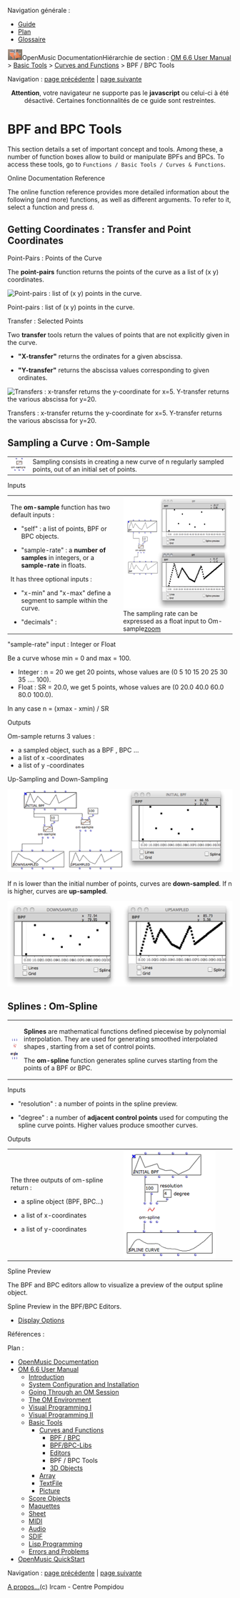 <div id="tplf" class="tplPage">

<div id="tplh">

<span class="hidden">Navigation générale : </span>

  - [<span>Guide</span>](OM-Documentation.md)
  - [<span>Plan</span>](OM-Documentation_1.md)
  - [<span>Glossaire</span>](OM-Documentation_2.md)

</div>

<div id="tplt">

![empty.gif](../tplRes/page/empty.gif)![logoom1.png](../res/logoom1.png)<span class="tplTi">OpenMusic
Documentation</span><span class="sw_outStack_navRoot"><span class="hidden">Hiérarchie
de section : </span>[<span>OM 6.6 User
Manual</span>](OM-User-Manual.md)<span class="stkSep"> \>
</span>[<span>Basic Tools</span>](BasicObjects.md)<span class="stkSep">
\> </span>[<span>Curves and
Functions</span>](CurvesAndFunctions.md)<span class="stkSep"> \>
</span><span class="stkSel_yes"><span>BPF / BPC
Tools</span></span></span>

</div>

<div class="tplNav">

<span class="hidden">Navigation : </span>[<span>page
précédente</span>](BPFLibEditors.md "page précédente(BPF-Lib / BPC-Lib Editors)")<span class="hidden">
| </span>[<span>page suivante</span>](3D.md "page suivante(3D Objects)")

</div>

<div id="tplc" class="tplc_out_yes">

<div style="text-align: center;">

**Attention**, votre navigateur ne supporte pas le **javascript** ou
celui-ci à été désactivé. Certaines fonctionnalités de ce guide sont
restreintes.

</div>

<div class="headCo">

# <span>BPF and BPC Tools</span>

<div class="headCo_co">

<div>

<div class="infobloc">

<div class="txt">

This section details a set of important concept and tools. Among these,
a number of function boxes allow to build or manipulate BPFs and BPCs.
To access these tools, go to `Functions / Basic Tools / Curves &
Functions`.

</div>

</div>

<div class="bloc note">

<div class="bloc_ti note_ti">

<span>Online Documentation Reference</span>

</div>

<div class="txt">

The online function reference provides more detailed information about
the following (and more) functions, as well as different arguments. To
refer to it, select a function and press `d`.

</div>

</div>

<div class="part">

## <span>Getting Coordinates : Transfer and Point Coordinates</span>

<div class="part_co">

<div class="infobloc">

<div class="infobloc_ti">

<span>Point-Pairs : Points of the Curve</span>

</div>

<div class="txt">

The **point-pairs** function returns the points of the curve as a list
of (x y) coordinates.

</div>

<div class="caption">

<div class="caption_co">

![Point-pairs : list of (x y) points in the
curve.](../res/point-pairs.png)

</div>

<div class="caption_ti">

Point-pairs : list of (x y) points in the curve.

</div>

</div>

</div>

<div class="infobloc">

<div class="infobloc_ti">

<span>Transfer : Selected Points</span>

</div>

<div class="txt">

Two **transfer** tools return the values of points that are not
explicitly given in the curve.

  - **"X-transfer"** returns the ordinates for a given abscissa.

  - **"Y-transfer"** returns the abscissa values corresponding to given
    ordinates.

</div>

<div class="caption">

<div class="caption_co">

![Transfers : x-transfer returns the y-coordinate for x=5. Y-transfer
returns the various abscissa for y=20.](../res/transfers.png)

</div>

<div class="caption_ti">

Transfers : x-transfer returns the y-coordinate for x=5. Y-transfer
returns the various abscissa for y=20.

</div>

</div>

</div>

</div>

</div>

<div class="part">

## <span>Sampling a Curve : Om-Sample</span>

<div class="part_co">

<div class="infobloc">

<div class="txt">

|                                                                                     |                                                                                                           |
| ----------------------------------------------------------------------------------- | --------------------------------------------------------------------------------------------------------- |
| <span class="iconButton_tim">![omsample\_icon.png](../res/omsample_icon.png)</span> | Sampling consists in creating a new curve of n regularly sampled points, out of an initial set of points. |

</div>

</div>

<div class="infobloc">

<div class="infobloc_ti">

<span>Inputs</span>

</div>

<div class="txtRes">

<table>
<colgroup>
<col style="width: 50%" />
<col style="width: 50%" />
</colgroup>
<tbody>
<tr class="odd">
<td><div class="dk_txtRes_txt txt">
<p>The <strong>om-sample</strong> function has two default inputs :</p>
<ul>
<li><p>"self" : a list of points, BPF or BPC objects.</p></li>
<li><p>"sample-rate" : a <strong>number of samples</strong> in integers, or a <strong>sample-rate</strong> in floats.</p></li>
</ul>
<p>It has three optional inputs :</p>
<ul>
<li><p>"x-min" and "x-max" define a segment to sample within the curve.</p></li>
<li><p>"decimals" :</p></li>
</ul>
</div></td>
<td><div class="caption">
<div class="caption_co">
<div class="imgzFra" style="position: relative;">
<img src="../res/SRsample_scr.png" width="300" height="250" alt="The sampling rate can be expressed as a float input to Om-sample" />
</div>
</div>
<div class="caption_ti">
The sampling rate can be expressed as a float input to Om-sample<a href="../res/SRsample_scr_1.png" class="caption_zm" title="Zoom (nouvelle fenêtre)"><span>zoom</span></a>
</div>
</div></td>
</tr>
</tbody>
</table>

</div>

</div>

<div class="bloc example">

<div class="bloc_ti example_ti">

<span>"sample-rate" input : Integer or Float</span>

</div>

<div class="txt">

Be a curve whose min = 0 and max = 100.

  - <span>Integer : n = 20 we get 20 points, whose values are (0 5 10 15
    20 25 30 35 .... 100).</span>
  - <span>Float : SR = 20.0, we get 5 points, whose values are (0 20.0
    40.0 60.0 80.0 100.0). </span>

In any case n = (xmax - xmin) / SR

</div>

</div>

<div class="infobloc">

<div class="infobloc_ti">

<span>Outputs</span>

</div>

<div class="txt">

Om-sample returns 3 values :

  - <span>a sampled object, such as a BPF , BPC ...</span>
  - <span>a list of x -coordinates</span>
  - <span>a list of y -coordinates</span>

</div>

</div>

<div class="infobloc">

<div class="infobloc_ti">

<span>Up-Sampling and Down-Sampling</span>

</div>

<div class="caption">

<div class="caption_co">

![sample1.png](../res/sample1.png)

</div>

</div>

<div class="txt">

If n is lower than the initial number of points, curves are
**down-sampled**. If n is higher, curves are **up-sampled**.

</div>

<div class="caption">

<div class="caption_co">

![upanddownsample.png](../res/upanddownsample.png)

</div>

</div>

</div>

</div>

</div>

<div class="part">

## <span>Splines : Om-Spline</span>

<div class="part_co">

<div class="infobloc">

<div class="txt">

<table>
<tbody>
<tr class="odd">
<td><p><span class="iconButton_tim"><img src="../res/spli_icon.png" class="sfile_icon-png_icon-gif_icon" width="46" height="46" alt="spli_icon.png" /></span></p></td>
<td><p><strong>Splines</strong> are mathematical functions defined piecewise by polynomial interpolation. They are used for generating smoothed interpolated shapes , starting from a set of control points.</p>
<p>The <strong>om-spline</strong> function generates spline curves starting from the points of a BPF or BPC.</p></td>
</tr>
</tbody>
</table>

</div>

</div>

<div class="infobloc">

<div class="infobloc_ti">

<span>Inputs</span>

</div>

<div class="txt">

  - "resolution" : a number of points in the spline preview.

  - "degree" : a number of **adjacent control points** used for
    computing the spline curve points. Higher values produce smoother
    curves.

</div>

</div>

<div class="infobloc">

<div class="infobloc_ti">

<span>Outputs</span>

</div>

<div class="txtRes">

<table>
<colgroup>
<col style="width: 50%" />
<col style="width: 50%" />
</colgroup>
<tbody>
<tr class="odd">
<td><div class="dk_txtRes_txt txt">
<p>The three outputs of om-spline return :</p>
<ul>
<li><p>a spline object (BPF, BPC...)</p></li>
<li><p>a list of x-coordinates</p></li>
<li><p>a list of y-coordinates</p></li>
</ul>
</div></td>
<td><div class="caption">
<div class="caption_co">
<img src="../res/spline_1.png" width="207" height="241" alt="spline_1.png" />
</div>
</div></td>
</tr>
</tbody>
</table>

</div>

</div>

<div class="bloc complement">

<div class="bloc_ti complement_ti">

<span>Spline Preview</span>

</div>

<div class="txt">

The BPF and BPC editors allow to visualize a preview of the output
spline object.

</div>

<div class="linkSet">

<div class="linkSet_ti">

<span>Spline Preview in the BPF/BPC Editors.</span>

</div>

<div class="linkUL">

  - [<span>Display Options</span>](Display.md)

</div>

</div>

</div>

</div>

</div>

</div>

</div>

</div>

<span class="hidden">Références : </span>

</div>

<div id="tplo" class="tplo_out_yes">

<div class="tplOTp">

<div class="tplOBm">

<div id="mnuFrm">

<span class="hidden">Plan :</span>

<div id="mnuFrmUp" onmouseout="menuScrollTiTask.fSpeed=0;" onmouseover="if(menuScrollTiTask.fSpeed&gt;=0) {menuScrollTiTask.fSpeed=-2; scTiLib.addTaskNow(menuScrollTiTask);}" onclick="menuScrollTiTask.fSpeed-=2;" style="display: none;">

<span id="mnuFrmUpLeft">[](#)</span><span id="mnuFrmUpCenter"></span><span id="mnuFrmUpRight"></span>

</div>

<div id="mnuScroll">

  - [<span>OpenMusic Documentation</span>](OM-Documentation.md)
  - [<span>OM 6.6 User Manual</span>](OM-User-Manual.md)
      - [<span>Introduction</span>](00-Sommaire.md)
      - [<span>System Configuration and
        Installation</span>](Installation.md)
      - [<span>Going Through an OM Session</span>](Goingthrough.md)
      - [<span>The OM Environment</span>](Environment.md)
      - [<span>Visual Programming I</span>](BasicVisualProgramming.md)
      - [<span>Visual Programming
        II</span>](AdvancedVisualProgramming.md)
      - [<span>Basic Tools</span>](BasicObjects.md)
          - [<span>Curves and Functions</span>](CurvesAndFunctions.md)
              - [<span>BPF / BPC</span>](BPF-BPC.md)
              - [<span>BPF/BPC-Libs</span>](MultiBPF.md)
              - [<span>Editors</span>](BPFEditors.md)
              - <span id="i3" class="outLeftSel_yes"><span>BPF / BPC
                Tools</span></span>
              - [<span>3D Objects</span>](3D.md)
          - [<span>Array</span>](ClassArray.md)
          - [<span>TextFile</span>](textfile.md)
          - [<span>Picture</span>](Picture.md)
      - [<span>Score Objects</span>](ScoreObjects.md)
      - [<span>Maquettes</span>](Maquettes.md)
      - [<span>Sheet</span>](Sheet.md)
      - [<span>MIDI</span>](MIDI.md)
      - [<span>Audio</span>](Audio.md)
      - [<span>SDIF</span>](SDIF.md)
      - [<span>Lisp Programming</span>](Lisp.md)
      - [<span>Errors and Problems</span>](errors.md)
  - [<span>OpenMusic QuickStart</span>](QuickStart-Chapters.md)

</div>

<div id="mnuFrmDown" onmouseout="menuScrollTiTask.fSpeed=0;" onmouseover="if(menuScrollTiTask.fSpeed&lt;=0) {menuScrollTiTask.fSpeed=2; scTiLib.addTaskNow(menuScrollTiTask);}" onclick="menuScrollTiTask.fSpeed+=2;" style="display: none;">

<span id="mnuFrmDownLeft">[](#)</span><span id="mnuFrmDownCenter"></span><span id="mnuFrmDownRight"></span>

</div>

</div>

</div>

</div>

</div>

<div class="tplNav">

<span class="hidden">Navigation : </span>[<span>page
précédente</span>](BPFLibEditors.md "page précédente(BPF-Lib / BPC-Lib Editors)")<span class="hidden">
| </span>[<span>page suivante</span>](3D.md "page suivante(3D Objects)")

</div>

<div id="tplb">

[<span>A propos...</span>](OM-Documentation_3.md)(c) Ircam - Centre
Pompidou

</div>

</div>
